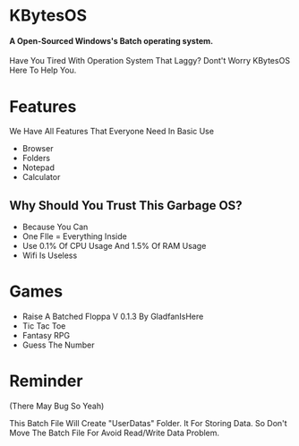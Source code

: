 # KBytesOS
#### A Open-Sourced Windows's Batch operating system.

Have You Tired With Operation System That Laggy?
Dont't Worry KBytesOS Here To Help You.

# Features 
We Have All Features That Everyone Need In Basic Use

* Browser
* Folders
* Notepad
* Calculator

## Why Should You Trust This Garbage OS?

* Because You Can
* One FIle = Everything Inside
* Use 0.1% Of CPU Usage And 1.5% Of RAM Usage
* Wifi Is Useless

# Games

* Raise A Batched Floppa V 0.1.3 By GladfanIsHere
* Tic Tac Toe
* Fantasy RPG
* Guess The Number

# Reminder 
(There May Bug So Yeah)

This Batch File Will Create "UserDatas" Folder. It For Storing Data.
So Don't Move The Batch File For Avoid Read/Write Data Problem.
